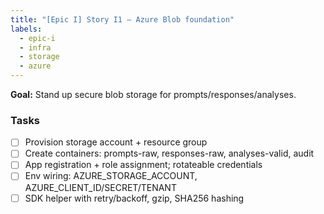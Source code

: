 ```yaml
---
title: "[Epic I] Story I1 — Azure Blob foundation"
labels:
  - epic-i
  - infra
  - storage
  - azure
---
```


**Goal:** Stand up secure blob storage for prompts/responses/analyses.

### Tasks
- [ ] Provision storage account + resource group
- [ ] Create containers: prompts-raw, responses-raw, analyses-valid, audit
- [ ] App registration + role assignment; rotateable credentials
- [ ] Env wiring: AZURE_STORAGE_ACCOUNT, AZURE_CLIENT_ID/SECRET/TENANT
- [ ] SDK helper with retry/backoff, gzip, SHA256 hashing
